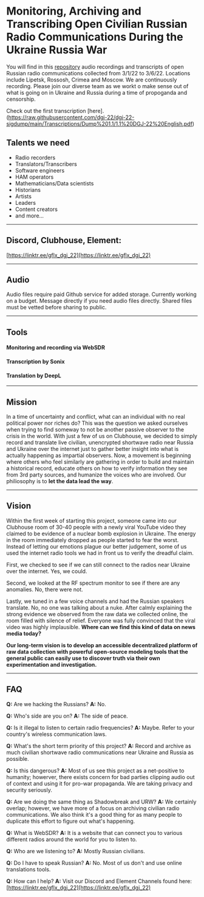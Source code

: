# Monitoring, Archiving and Transcribing Open Civilian Russian Radio Communications During the Ukraine Russia War
You will find in this [repository](https://github.com/dgj-22/dgj-22-sigdump) audio recordings and transcripts of open Russian radio communications collected from 3/1/22 to 3/6/22. Locations include Lipetsk, Rossosh, Crimea and Moscow. We are continuously recording. Please join our diverse team as we workt o make sense out of what is going on in Ukraine and Russia during a time of propoganda and censorship. 

Check out the first transcription [here].(https://raw.githubusercontent.com/dgj-22/dgj-22-sigdump/main/Transcriptions/Dump%201.1/1.1%20DGJ-22%20English.pdf)

## Talents we need
- Radio recorders
- Translators/Transcribers
- Software engineers
- HAM operators
- Mathematicians/Data scientists
- Historians
- Artists
- Leaders
- Content creators
- and more...

---
## Discord, Clubhouse, Element:
[https://linktr.ee/gflx_dgj_22](https://linktr.ee/gflx_dgj_22)

---
## Audio
Audio files require paid Github service for added storage. Currently working on a budget. Message directly if you need audio files directly. Shared files must be vetted before sharing to public.

---
## Tools

#### Monitoring and recording via WebSDR

#### Transcription by Sonix

#### Translation by DeepL

---
## Mission
In a time of uncertainty and conflict, what can an individual with no real political power nor riches do? This was the question we asked ourselves when trying to find someway to not be another passive observer to the crisis in the world. With just a few of us on Clubhouse, we decided to simply record and translate live civilian, unencrypted shortwave radio near Russia and Ukraine over the internet just to gather better insight into what is actually happening as impartial observers. Now, a movement is beginning where others who feel similarly are gathering in order to build and maintain a historical record, educate others on how to verify information they see from 3rd party sources, and humanize the voices who are involved. Our philiosophy is to **let the data lead the way**.

---
## Vision
Within the first week of starting this project, someone came into our Clubhouse room of 30-40 people with a newly viral YouTube video they claimed to be evidence of a nuclear bomb explosion in Ukraine. The energy in the room immediately dropped as people started to fear the worst. Instead of letting our emotions plague our better judgement, some of us used the internet radio tools we had in front us to verify the dreadful claim. 

First, we checked to see if we can still connect to the radios near Ukraine over the internet. Yes, we could. 

Second, we looked at the RF spectrum monitor to see if there are any anomalies. No, there were not. 

Lastly, we tuned in a few voice channels and had the Russian speakers translate. No, no one was talking about a nuke. After calmly explaining the strong evidence we observed from the raw data we collected online, the room filled with silence of relief. Everyone was fully convinced that the viral video was highly implausible. **Where can we find this kind of data on news media today?** 

**Our long-term vision is to develop an accessible decentralized platform of raw data collection with powerful open-source modeling tools that the general public can easily use to discover truth via their own experimentation and investigation.**

---
## FAQ
**Q:** Are we hacking the Russians?
**A:** No.

**Q:** Who's side are you on?
**A:** The side of peace.

**Q:** Is it illegal to listen to certain radio frequencies?
**A:** Maybe. Refer to your country's wireless communication laws.

**Q:** What's the short term priority of this project?
**A:** Record and archive as much civilian shortwave radio communications near Ukraine and Russia as possible.

**Q:** Is this dangerous?
**A:** Most of us see this project as a net-positive to humanity; howerver, there exists concern for bad parties clipping audio out of context and using it for pro-war propaganda. We are taking privacy and security seriously.

**Q:** Are we doing the same thing as Shadowbreak and URW?
**A:** We certainly overlap; however, we have more of a focus on archiving civilian radio communications. We also think it's a good thing for as many people to duplicate this effort to figure out what's happening.

**Q:** What is WebSDR?
**A:** It is a website that can connect you to various different radios around the world for you to listen to.

**Q:** Who are we listening to?
**A:** Mostly Russian civilians.

**Q:** Do I have to speak Russian?
**A:** No. Most of us don't and use online translations tools.

**Q:** How can I help?
**A:** Visit our Discord and Element Channels found here: [https://linktr.ee/gflx_dgj_22](https://linktr.ee/gflx_dgj_22)
